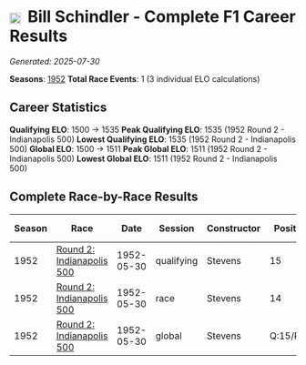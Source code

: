 # <img src="https://upload.wikimedia.org/wikipedia/commons/a/a4/Flag_of_the_United_States.svg" alt="United States" width="20" height="auto" style="vertical-align: middle; margin-right: 5px;" onerror="this.outerHTML='🇺🇸'; this.style.marginRight='5px';"/> Bill Schindler - Complete F1 Career Results

*Generated: 2025-07-30*

**Seasons**: [1952](../results/1952-season-report.md)
**Total Race Events**: 1 (3 individual ELO calculations)

## Career Statistics

**Qualifying ELO**: 1500 → 1535
**Peak Qualifying ELO**: 1535 (1952 Round 2 - Indianapolis 500)
**Lowest Qualifying ELO**: 1535 (1952 Round 2 - Indianapolis 500)
**Global ELO**: 1500 → 1511
**Peak Global ELO**: 1511 (1952 Round 2 - Indianapolis 500)
**Lowest Global ELO**: 1511 (1952 Round 2 - Indianapolis 500)

## Complete Race-by-Race Results

| Season | Race | Date | Session | Constructor | Position | Starting ELO | ELO Change | Final ELO | Teammate |
|--------|------|------|---------|-------------|----------|--------------|------------|-----------|----------|
| 1952 | [Round 2: Indianapolis 500](../results/1952-season-report.md#round-2-indianapolis-500) | 1952-05-30 | qualifying | Stevens | 15 | 1500 | +35 | 1535 | <img src="https://upload.wikimedia.org/wikipedia/commons/a/a4/Flag_of_the_United_States.svg" alt="United States" width="20" height="auto" style="vertical-align: middle; margin-right: 5px;" onerror="this.outerHTML='🇺🇸'; this.style.marginRight='5px';"/> Bobby Ball |
| 1952 | [Round 2: Indianapolis 500](../results/1952-season-report.md#round-2-indianapolis-500) | 1952-05-30 | race | Stevens | 14 | 1500 | N/A | 1500 | <img src="https://upload.wikimedia.org/wikipedia/commons/a/a4/Flag_of_the_United_States.svg" alt="United States" width="20" height="auto" style="vertical-align: middle; margin-right: 5px;" onerror="this.outerHTML='🇺🇸'; this.style.marginRight='5px';"/> Bobby Ball |
| 1952 | [Round 2: Indianapolis 500](../results/1952-season-report.md#round-2-indianapolis-500) | 1952-05-30 | global | Stevens | Q:15/R:14 | 1500 | +11 | 1511 | <img src="https://upload.wikimedia.org/wikipedia/commons/a/a4/Flag_of_the_United_States.svg" alt="United States" width="20" height="auto" style="vertical-align: middle; margin-right: 5px;" onerror="this.outerHTML='🇺🇸'; this.style.marginRight='5px';"/> Bobby Ball |
